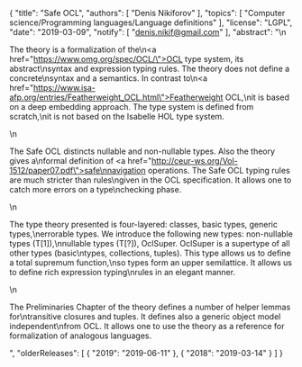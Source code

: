 {
    "title": "Safe OCL",
    "authors": [
        "Denis Nikiforov"
    ],
    "topics": [
        "Computer science/Programming languages/Language definitions"
    ],
    "license": "LGPL",
    "date": "2019-03-09",
    "notify": [
        "denis.nikif@gmail.com"
    ],
    "abstract": "\n<p>The theory is a formalization of the\n<a href=\"https://www.omg.org/spec/OCL/\">OCL</a> type system, its abstract\nsyntax and expression typing rules. The theory does not define a concrete\nsyntax and a semantics. In contrast to\n<a href=\"https://www.isa-afp.org/entries/Featherweight_OCL.html\">Featherweight OCL</a>,\nit is based on a deep embedding approach. The type system is defined from scratch,\nit is not based on the Isabelle HOL type system.</p>\n<p>The Safe OCL distincts nullable and non-nullable types. Also the theory gives a\nformal definition of <a href=\"http://ceur-ws.org/Vol-1512/paper07.pdf\">safe\nnavigation operations</a>. The Safe OCL typing rules are much stricter than rules\ngiven in the OCL specification. It allows one to catch more errors on a type\nchecking phase.</p>\n<p>The type theory presented is four-layered: classes, basic types, generic types,\nerrorable types. We introduce the following new types: non-nullable types (T[1]),\nnullable types (T[?]), OclSuper. OclSuper is a supertype of all other types (basic\ntypes, collections, tuples). This type allows us to define a total supremum function,\nso types form an upper semilattice. It allows us to define rich expression typing\nrules in an elegant manner.</p>\n<p>The Preliminaries Chapter of the theory defines a number of helper lemmas for\ntransitive closures and tuples. It defines also a generic object model independent\nfrom OCL. It allows one to use the theory as a reference for formalization of analogous languages.</p>",
    "olderReleases": [
        {
            "2019": "2019-06-11"
        },
        {
            "2018": "2019-03-14"
        }
    ]
}